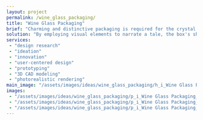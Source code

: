 ```yaml
---
layout: project
permalink: /wine_glass_packaging/
title: "Wine Glass Packaging"
brief: "Charming and distinctive packaging is required for the crystal wine glasses."
solution: "By employing visual elements to narrate a tale, the box's shape effectively conveys its contents. The box is made from a single piece of cardboard that is folded to offer highly functional support for the wine glasses."
services:
 - "design research"
 - "ideation"
 - "innovation"
 - "user-centered design"
 - "prototyping"
 - "3D CAD modeling"
 - "photorealistic rendering"
main_image: "/assets/images/ideas/wine_glass_packaging/h_i_Wine Glass Packaging.jpg"
images:
 - "/assets/images/ideas/wine_glass_packaging/p_i_Wine Glass Packaging_01.jpg"
 - "/assets/images/ideas/wine_glass_packaging/p_i_Wine Glass Packaging_02.jpg"
 - "/assets/images/ideas/wine_glass_packaging/p_i_Wine Glass Packaging_03.jpg"
---
```

